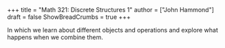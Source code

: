 +++
title = "Math 321: Discrete Structures 1"
author = ["John Hammond"]
draft = false
ShowBreadCrumbs = true
+++

In which we learn about different objects and operations and explore what happens when we combine them.

<!--more-->

